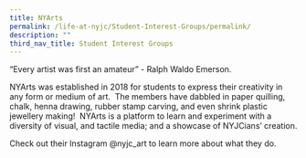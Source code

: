 ```yaml
---
title: NYArts
permalink: /life-at-nyjc/Student-Interest-Groups/permalink/
description: ""
third_nav_title: Student Interest Groups
---
```

“Every artist was first an amateur” - Ralph Waldo Emerson.

NYArts was established in 2018 for students to express their creativity in any form or medium of art.  The members have dabbled in paper quilling, chalk, henna drawing, rubber stamp carving, and even shrink plastic jewellery making!  NYArts is a platform to learn and experiment with a diversity of visual, and tactile media; and a showcase of NYJCians’ creation.

Check out their Instagram @nyjc\_art to learn more about what they do.